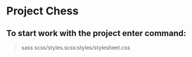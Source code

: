 # Project Chess

## To start work with the project enter command: 
> sass scss/styles.scss:styles/stylesheet.css